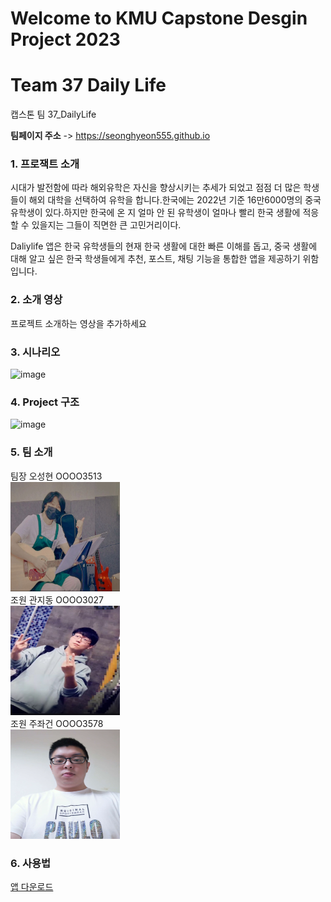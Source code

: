 # Welcome to KMU Capstone Desgin Project 2023 
# Team 37 Daily Life

캡스톤 팀 37_DailyLife


****팀페이지 주소**** -> https://seonghyeon555.github.io 




### 1. 프로잭트 소개

시대가 발전함에 따라 해외유학은 자신을 향상시키는 추세가 되었고 점점 더 많은 학생들이 해외 대학을 선택하여 유학을 합니다.한국에는 2022년 기준 16만6000명의 중국 유학생이 있다.하지만 한국에 온 지 얼마 안 된 유학생이 얼마나 빨리 한국 생활에 적응할 수 있을지는 그들이 직면한 큰 고민거리이다.

Daliylife 앱은 한국 유학생들의 현재 한국 생활에 대한 빠른 이해를 돕고, 중국 생활에 대해 알고 싶은 한국 학생들에게 추천, 포스트, 채팅 기능을 통합한 앱을 제공하기 위함입니다.



### 2. 소개 영상

프로젝트 소개하는 영상을 추가하세요

### 3. 시나리오
![image](https://github.com/kookmin-sw/capstone-2023-37/assets/65642685/3dbef67a-ae51-4e22-a5d8-7a3c944531e2)


### 4. Project 구조
![image](https://github.com/kookmin-sw/capstone-2023-37/assets/65642685/5990745f-b27b-4983-a6dd-7cf0707079a6)


### 5. 팀 소개

팀장 오성현 OOOO3513  
<img src="./img/oh.png" alt="Editor" width="175" height="175">  
조원 관지동 OOOO3027  
<img src="./img/kw.png" alt="Editor" width="175" height="175">  
조원 주좌건 OOOO3578  
<img src="./img/zhu.png" alt="Editor" width="175" height="175"> 

### 6. 사용법

<a href="./release/dailylife.apk">앱 다운로드</a>


